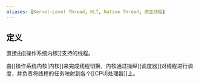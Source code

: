 ```yaml
---
aliases: [Kernel-Level Thread, KLT, Native Thread, 原生线程]
---
```


## 定义
直接由[[操作系统内核]]支持的线程。

由[[操作系统内核|内核]]来完成线程切换，内核通过操纵[[调度器]]对线程进行调度，并负责将线程的任务映射到各个[[CPU|处理器]]上。
